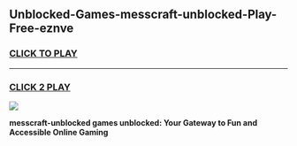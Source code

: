 
## Unblocked-Games-messcraft-unblocked-Play-Free-eznve
<h3>
<a href="https://premium76.site?title=messcraft-unblocked&ref=21A">CLICK TO PLAY</a></h3>
<hr>

<h3>
<a href="https://premium76.site?title=messcraft-unblocked&ref=21A">CLICK 2 PLAY</a>
  
</h3>

<a href="https://premium76.site?title=messcraft-unblocked&ref=21A"><img src="https://clearcache.store/games.png"></a>


**messcraft-unblocked games unblocked: Your Gateway to Fun and Accessible Online Gaming**
